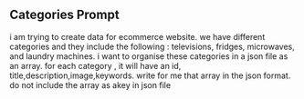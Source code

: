 ## Categories Prompt

i am trying to create data for ecommerce website. we have different categories and they include the following : televisions, fridges, microwaves, and laundry machines. i want to organise these categories in a json file as an array. for each category , it will have an id, title,description,image,keywords. write for me that array in the json format. do not include the array as akey in json file

